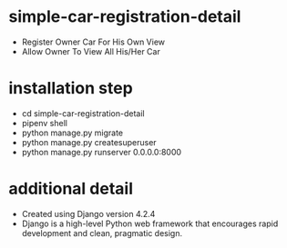 # simple-car-registration-detail
- Register Owner Car For His Own View
- Allow Owner To View All His/Her Car

# installation step
- cd simple-car-registration-detail
- pipenv shell
- python manage.py migrate
- python manage.py createsuperuser
- python manage.py runserver 0.0.0.0:8000

# additional detail
- Created using Django version 4.2.4
- Django is a high-level Python web framework that encourages rapid development and clean, pragmatic design.
